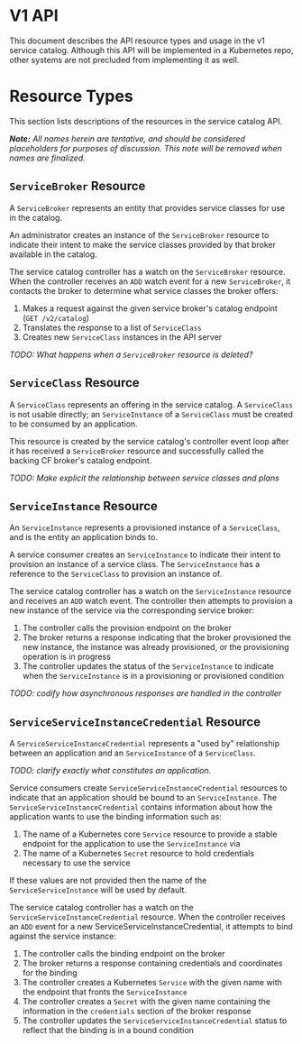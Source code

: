 # V1 API

This document describes the API resource types and usage in the v1 service
catalog. Although this API will be implemented in a Kubernetes repo, other
systems are not precluded from implementing it as well.

# Resource Types

This section lists descriptions of the resources in the service catalog API.

*__Note:__ All names herein are tentative, and should be considered placeholders
for purposes of discussion. This note will be removed when names are finalized.*

## `ServiceBroker` Resource

A `ServiceBroker` represents an entity that provides service classes for use in the
catalog.

An administrator creates an instance of the `ServiceBroker` resource to indicate their
intent to make the service classes provided by that broker available in the
catalog.

The service catalog controller has a watch on the `ServiceBroker` resource.  When the
controller receives an `ADD` watch event for a new `ServiceBroker`, it contacts the
broker to determine what service classes the broker offers:

1. Makes a request against the given service broker's catalog endpoint
   (`GET /v2/catalog`)
2. Translates the response to a list of `ServiceClass`
3. Creates new `ServiceClass` instances in the API server

*TODO: What happens when a `ServiceBroker` resource is deleted?*

## `ServiceClass` Resource

A `ServiceClass` represents an offering in the service catalog.  A
`ServiceClass` is not usable directly; an `ServiceInstance` of a `ServiceClass` must be
created to be consumed by an application.

This resource is created by the service catalog's controller event loop after
it has received a `ServiceBroker` resource and successfully called the backing CF
broker's catalog endpoint.

*TODO: Make explicit the relationship between service classes and plans*

## `ServiceInstance` Resource

An `ServiceInstance` represents a provisioned instance of a `ServiceClass`, and is the
entity an application binds to.

A service consumer creates an `ServiceInstance` to indicate their intent to provision
an instance of a service class.  The `ServiceInstance` has a reference to the
`ServiceClass` to provision an instance of.

The service catalog controller has a watch on the `ServiceInstance` resource and
receives an `ADD` watch event. The controller then attempts to provision a new
instance of the service via the corresponding service broker:

1.  The controller calls the provision endpoint on the broker 
2.  The broker returns a response indicating that the broker provisioned the new
    instance, the instance was already provisioned, or the provisioning
    operation is in progress
3.  The controller updates the status of the `ServiceInstance` to indicate when the
    `ServiceInstance` is in a provisioning or provisioned condition

*TODO: codify how asynchronous responses are handled in the controller*

## `ServiceServiceInstanceCredential` Resource

A `ServiceServiceInstanceCredential` represents a "used by" relationship between an application and an
`ServiceInstance` of a `ServiceClass`.

*TODO: clarify exactly what constitutes an application.*

Service consumers create `ServiceServiceInstanceCredential` resources to indicate that an application
should be bound to an `ServiceInstance`.  The `ServiceServiceInstanceCredential` contains information about how
the application wants to use the binding information such as:

1.  The name of a Kubernetes core `Service` resource to provide a stable
    endpoint for the application to use the `ServiceInstance` via
2.  The name of a Kubernetes `Secret` resource to hold credentials necessary to
    use the service

If these values are not provided then the name of the `ServiceServiceInstance` will be
used by default.

The service catalog controller has a watch on the `ServiceServiceInstanceCredential` resource.  When the
controller receives an `ADD` event for a new ServiceServiceInstanceCredential, it attempts to bind
against the service instance:

1.  The controller calls the binding endpoint on the broker
2.  The broker returns a response containing credentials and coordinates for
    the binding
3.  The controller creates a Kubernetes `Service` with the given name with the
    endpoint that fronts the `ServiceInstance`
4.  The controller creates a `Secret` with the given name containing the
    information in the `credentials` section of the broker response
5.  The controller updates the `ServiceServiceInstanceCredential` status to reflect that the binding is
    in a bound condition
